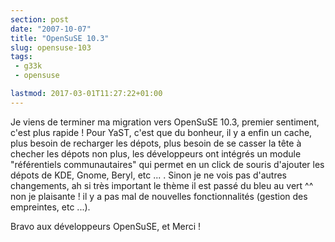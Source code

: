 ```yaml
---
section: post
date: "2007-10-07"
title: "OpenSuSE 10.3"
slug: opensuse-103
tags:
 - g33k
 - opensuse

lastmod: 2017-03-01T11:27:22+01:00
---
```



Je viens de terminer ma migration vers OpenSuSE 10.3, premier sentiment, c'est plus rapide ! Pour YaST, c'est que du bonheur, il y a enfin un cache, plus besoin de recharger les dépots, plus besoin de se casser la tête à checher les dépots non plus, les développeurs ont intégrés un module "référentiels communautaires" qui permet en un click de souris d'ajouter les dépots de KDE, Gnome, Beryl, etc ... . Sinon je ne vois pas d'autres changements, ah si très important le thème il est passé du bleu au vert ^^ non je plaisante ! il y a pas mal de nouvelles fonctionnalités (gestion des empreintes, etc ...).

Bravo aux développeurs OpenSuSE, et Merci !

